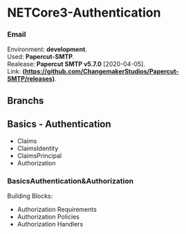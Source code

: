 # NETCore3-Authentication

### Email 
Environment: **development**.<br> 
Used: **Papercut-SMTP**.<br> 
Realease: **Papercut SMTP v5.7.0** [2020-04-05].<br>
Link: **(https://github.com/ChangemakerStudios/Papercut-SMTP/releases)**.<br>

## Branchs

## Basics - Authentication
 - Claims
 - ClaimsIdentity
 - ClaimsPrincipal
 - Authorization
 
### BasicsAuthentication&Authorization
Building Blocks:<br>
 - Authorization Requirements
 - Authorization Policies
 - Authorization Handlers
 

